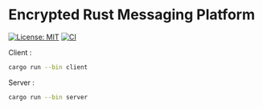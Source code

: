 # Encrypted Rust Messaging Platform

[![License: MIT](https://img.shields.io/badge/License-MIT-yellow.svg)](https://opensource.org/licenses/MIT)
[![CI](https://github.com/MaaximeLH/rust-messaging/actions/workflows/ci.yml/badge.svg)](https://github.com/MaaximeLH/rust-messaging/actions/workflows/ci.yml)

Client :
```bash
cargo run --bin client
```

Server :
```bash
cargo run --bin server
```
